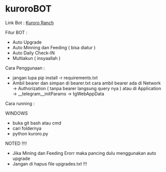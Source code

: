 # kuroroBOT

Link Bot : [Kuroro Ranch](https://t.me/KuroroRanchBot/ranch?startapp=ref-E6FE74EC)

Fitur BOT :

- Auto Upgrade
- Auto Minning dan Feeding ( bisa diatur )
- Auto Daily Check-IN 
- Multiakun ( insyaallah )

Cara Penggunaan :

- jangan lupa pip install -r requirements.txt
- Ambil bearer dan simpan di bearer.txt
  cara ambil bearer ada di Network -> Authorization ( tanpa bearer langsung query nya ) atau di Application -> __telegram__initParams -> tgWebAppData

Cara running :

WINDOWS 

- buka git bash atau cmd
- cari foldernya
- python kuroro.py

NOTED !!!!

- Jika Mining dan Feeding Erorr maka pancing dulu menggunakan auto upgrade
- Jangan di hapus file upgrades.txt !!!
